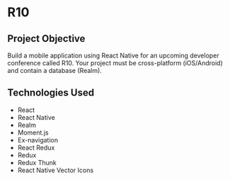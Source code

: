 # R10

## Project Objective
Build a mobile application using React Native for an upcoming developer conference called R10.
Your project must be cross-platform (iOS/Android) and contain a database (Realm).

## Technologies Used
- React
- React Native
- Realm
- Moment.js
- Ex-navigation
- React Redux
- Redux
- Redux Thunk
- React Native Vector Icons